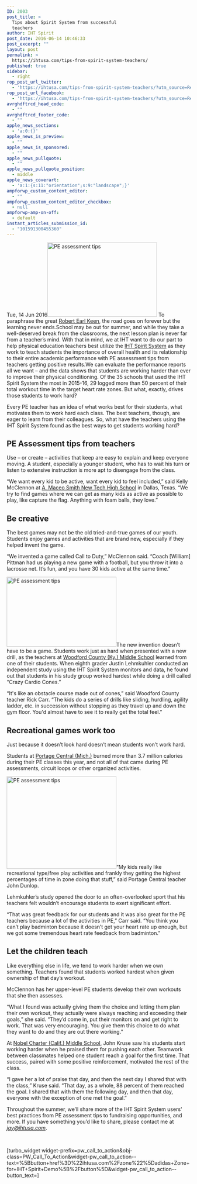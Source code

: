 ```yaml
---
ID: 2003
post_title: >
  Tips about Spirit System from successful
  teachers
author: IHT Spirit
post_date: 2016-06-14 10:46:33
post_excerpt: ""
layout: post
permalink: >
  https://ihtusa.com/tips-from-spirit-system-teachers/
published: true
sidebar:
  - right
rop_post_url_twitter:
  - 'https://ihtusa.com/tips-from-spirit-system-teachers/?utm_source=ReviveOldPost&utm_medium=social&utm_campaign=ReviveOldPost'
rop_post_url_facebook:
  - 'https://ihtusa.com/tips-from-spirit-system-teachers/?utm_source=ReviveOldPost&utm_medium=social&utm_campaign=ReviveOldPost'
avrghdftrcd_head_code:
  - ""
avrghdftrcd_footer_code:
  - ""
apple_news_sections:
  - 'a:0:{}'
apple_news_is_preview:
  - ""
apple_news_is_sponsored:
  - ""
apple_news_pullquote:
  - ""
apple_news_pullquote_position:
  - middle
apple_news_coverart:
  - 'a:1:{s:11:"orientation";s:9:"landscape";}'
ampforwp_custom_content_editor:
  - ""
ampforwp_custom_content_editor_checkbox:
  - null
ampforwp-amp-on-off:
  - default
instant_articles_submission_id:
  - "101591300455360"
---
```

<article>Tue, 14 Jun 2016<a href="https://ihtusa.com/wp-content/uploads/2016/06/IMG_1666.jpg"><img class="alignleft wp-image-1956 size-medium" src="https://ihtusa.com/wp-content/uploads/2016/06/IMG_1666-300x203.jpg" alt="PE assessment tips" width="300" height="203" /></a>
To paraphrase the great <a href="http://www.robertearlkeen.com/" target="_blank" rel="noopener noreferrer">Robert Earl Keen</a>, the road goes on forever but the learning never ends.School may be out for summer, and while they take a well-deserved break from the classrooms, the next lesson plan is never far from a teacher’s mind. With that in mind, we at IHT want to do our part to help physical education teachers best utilize the <a href="http://www.ihtusa.com/spirit-system">IHT Spirit System</a> as they work to teach students the importance of overall health and its relationship to their entire academic performance with PE assessment tips from teachers getting positive results.<!--more-->We can evaluate the performance reports all we want – and the data shows that students are working harder than ever to improve their physical conditioning. Of the 35 schools that used the IHT Spirit System the most in 2015-16, 29 logged more than 50 percent of their total workout time in the target heart rate zones. But what, exactly, drives those students to work hard?

Every PE teacher has an idea of what works best for their students, what motivates them to work hard each class. The best teachers, though, are eager to learn from their colleagues. So, what have the teachers using the IHT Spirit System found as the best ways to get students working hard?
<h2>PE Assessment tips from teachers</h2>
Use – or create – activities that keep are easy to explain and keep everyone moving. A student, especially a younger student, who has to wait his turn or listen to extensive instruction is more apt to disengage from the class.

“We want every kid to be active, want every kid to feel included,” said Kelly McClennon at <a href="http://www.dallasisd.org/newtech" target="_blank" rel="noopener noreferrer">A. Maceo Smith New Tech High School</a> in Dallas, Texas. “We try to find games where we can get as many kids as active as possible to play, like capture the flag. Anything with foam balls, they love.”
<h2>Be creative</h2>
The best games may not be the old tried-and-true games of our youth. Students enjoy games and activities that are brand new, especially if they helped invent the game.

“We invented a game called Call to Duty,” McClennon said. “Coach [William] Pittman had us playing a new game with a football, but you throw it into a lacrosse net. It’s fun, and you have 30 kids active at the same time.”

<a href="https://ihtusa.com/wp-content/uploads/2016/05/Justin.jpg"><img class="alignleft wp-image-1882 size-medium" src="https://ihtusa.com/wp-content/uploads/2016/05/Justin-300x191.jpg" alt="PE assessment tips" width="300" height="191" /></a>The new invention doesn’t have to be a game. Students work just as hard when presented with a new drill, as the teachers at <a href="http://www.woodford.kyschools.us/2/Home" target="_blank" rel="noopener noreferrer">Woodford County (Ky.) Middle School</a> learned from one of their students. When eighth grader Justin Lehmkuhler conducted an independent study using the IHT Spirit System monitors and data, he found out that students in his study group worked hardest while doing a drill called “Crazy Cardio Cones.”

“It's like an obstacle course made out of cones,” said Woodford County teacher Rick Carr. “The kids do a series of drills like sliding, hurdling, agility ladder, etc. in succession without stopping as they travel up and down the gym floor. You'd almost have to see it to really get the total feel.”
<h2>Recreational games work too</h2>
Just because it doesn’t look hard doesn’t mean students won’t work hard.

Students at <a href="http://www.portageps.org/schools/middle/cms/" target="_blank" rel="noopener noreferrer">Portage Central (Mich.)</a> burned more than 3.7 million calories during their PE classes this year, and not all of that came during PE assessments, circuit loops or other organized activities.

<a href="https://ihtusa.com/wp-content/uploads/2016/06/portage-adidas.jpg"><img class="alignleft wp-image-2004 size-medium" src="https://ihtusa.com/wp-content/uploads/2016/06/portage-adidas-300x253.jpg" alt="PE assessment tips" width="300" height="253" /></a>“My kids really like recreational type/free play activities and frankly they getting the highest percentages of time in zone doing that stuff,” said Portage Central teacher John Dunlop.

Lehmkuhler’s study opened the door to an often-overlooked sport that his teachers felt wouldn’t encourage students to exert significant effort.

“That was great feedback for our students and it was also great for the PE teachers because a lot of the activities in PE,” Carr said. “You think you can’t play badminton because it doesn’t get your heart rate up enough, but we got some tremendous heart rate feedback from badminton.”
<h2>Let the children teach</h2>
Like everything else in life, we tend to work harder when we own something. Teachers found that students worked hardest when given ownership of that day’s workout.

McClennon has her upper-level PE students develop their own workouts that she then assesses.

“What I found was actually giving them the choice and letting them plan their own workout, they actually were always reaching and exceeding their goals,” she said. “They’d come in, put their monitors on and get right to work. That was very encouraging. You give them this choice to do what they want to do and they are out there working.”

At <a href="http://www.nobelms.com/index.jsp" target="_blank" rel="noopener noreferrer">Nobel Charter (Calif.) Middle School</a>, John Kruse saw his students start working harder when he praised them for pushing each other. Teamwork between classmates helped one student reach a goal for the first time. That success, paired with some positive reinforcement, motivated the rest of the class.

“I gave her a lot of praise that day, and then the next day I shared that with the class,” Kruse said. “That day, as a whole, 88 percent of them reached the goal. I shared that with them the following day, and then that day, everyone with the exception of one met the goal.”

Throughout the summer, we’ll share more of the IHT Spirit System users' best practices from PE assessment tips to fundraising opportunities, and more. If you have something you’d like to share, please contact me at <a href="mailto:jay@ihtusa.com" target="_blank" rel="noopener noreferrer"><em>jay@ihtusa.com</em></a>.

</article>&nbsp;

[turbo_widget widget-prefix=pw_call_to_action&obj-class=PW_Call_To_Action&widget-pw_call_to_action--text=%5Bbutton+href%3D%22ihtusa.com%2Fzone%22%5Dadidas+Zone+for+IHT+Spirit+Demo%5B%2Fbutton%5D&widget-pw_call_to_action--button_text=]

&nbsp;

&nbsp;